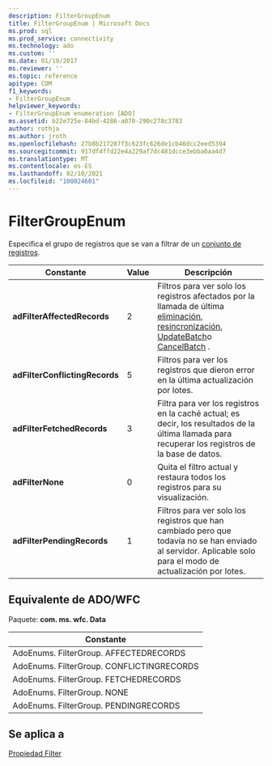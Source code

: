 ```yaml
---
description: FilterGroupEnum
title: FilterGroupEnum | Microsoft Docs
ms.prod: sql
ms.prod_service: connectivity
ms.technology: ado
ms.custom: ''
ms.date: 01/19/2017
ms.reviewer: ''
ms.topic: reference
apitype: COM
f1_keywords:
- FilterGroupEnum
helpviewer_keywords:
- FilterGroupEnum enumeration [ADO]
ms.assetid: b22e725e-84bd-4286-a070-290c278c3783
author: rothja
ms.author: jroth
ms.openlocfilehash: 27b8b217287f3c623fc626de1cb46dcc2eed5394
ms.sourcegitcommit: 917df4ffd22e4a229af7dc481dcce3ebba0aa4d7
ms.translationtype: MT
ms.contentlocale: es-ES
ms.lasthandoff: 02/10/2021
ms.locfileid: "100024601"
---
```

# <a name="filtergroupenum"></a>FilterGroupEnum
Especifica el grupo de registros que se van a filtrar de un [conjunto de registros](./recordset-object-ado.md).  
  
|Constante|Value|Descripción|  
|--------------|-----------|-----------------|  
|**adFilterAffectedRecords**|2|Filtros para ver solo los registros afectados por la llamada de última [eliminación](./delete-method-ado-recordset.md), [resincronización](./resync-method.md), [UpdateBatch](./updatebatch-method.md)o [CancelBatch](./cancelbatch-method-ado.md) .|  
|**adFilterConflictingRecords**|5|Filtros para ver los registros que dieron error en la última actualización por lotes.|  
|**adFilterFetchedRecords**|3|Filtra para ver los registros en la caché actual; es decir, los resultados de la última llamada para recuperar los registros de la base de datos.|  
|**adFilterNone**|0|Quita el filtro actual y restaura todos los registros para su visualización.|  
|**adFilterPendingRecords**|1|Filtros para ver solo los registros que han cambiado pero que todavía no se han enviado al servidor. Aplicable solo para el modo de actualización por lotes.|  
  
## <a name="adowfc-equivalent"></a>Equivalente de ADO/WFC  
 Paquete: **com. ms. wfc. Data**  
  
|Constante|  
|--------------|  
|AdoEnums. FilterGroup. AFFECTEDRECORDS|  
|AdoEnums. FilterGroup. CONFLICTINGRECORDS|  
|AdoEnums. FilterGroup. FETCHEDRECORDS|  
|AdoEnums. FilterGroup. NONE|  
|AdoEnums. FilterGroup. PENDINGRECORDS|  
  
## <a name="applies-to"></a>Se aplica a  
 [Propiedad Filter](./filter-property.md)
